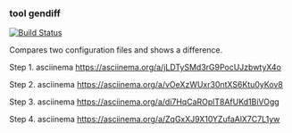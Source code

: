 ### tool gendiff
[![Build Status](https://travis-ci.com/EvSedov/frontend-project-lvl2.svg?branch=master)](https://travis-ci.com/EvSedov/frontend-project-lvl2)

Compares two configuration files and shows a difference.

Step 1.
asciinema https://asciinema.org/a/jLDTySMd3rG9PocUJzbwtyX4o

Step 2.
asciinema https://asciinema.org/a/vOeXzWUxr30ntXS6Ktu0yKov8

Step 3.
asciinema https://asciinema.org/a/di7HqCaROplT8AfUKd1BiVOgg

Step 4.
asciinema https://asciinema.org/a/ZqGxXJ9X10YZufaAlX7C7L1yw